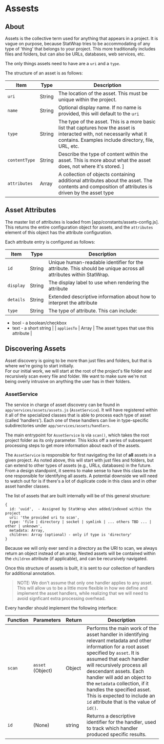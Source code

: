 # Assests

## About

Assets is the collective term used for anything that appears in a project. It is vague on purpose, because StatWrap tries to be accommodating of any type of 'thing' that belongs to your project. This more traditionally includes files and folders, but can also be URLs, databases, web services, etc.

The only things assets need to have are a `uri` and a `type`.

The structure of an asset is as follows:

| Item          | Type   | Description                                                                                                                                                                    |
| ------------- | ------ | ------------------------------------------------------------------------------------------------------------------------------------------------------------------------------ |
| `uri`         | String | The location of the asset. This must be unique within the project.                                                                                                             |
| `name`        | String | Optional display name. If no name is provided, this will default to the `uri`                                                                                                  |
| `type`        | String | The type of the asset. This is a more basic list that captures how the asset is interacted with, not necessarily what it contains. Examples include directory, file, URL, etc. |
| `contentType` | String | Describe the type of content within the asset. This is more about what the asset does, not where it's stored. ]                                                                |
| `attributes`  | Array  | A collection of objects containing additional attributes about the asset. The contents and composition of attributes is driven by the asset type                               |

## Asset Attributes

The master list of attributes is loaded from [app/constants/assets-config.js]. This returns the entire configuration object for assets, and the `attributes` element of this object has the attribute configuration.

Each attribute entry is configured as follows:

| Item      | Type   | Description                                                                                                      |
| --------- | ------ | ---------------------------------------------------------------------------------------------------------------- |
| `id`      | String | Unique human-readable identifier for the attribute. This should be unique across all attributes within StatWrap. |
| `display` | String | The display label to use when rendering the attribute                                                            |
| `details` | String | Extended descriptive information about how to interpret the attribute                                            |
| `type`    | String | The type of attribute. This can include:                                                                         |

- bool - a boolean/checkbox
- text - a short string
  |
  | `appliesTo` | Array | The asset types that use this attribute |

## Discovering Assets

Asset discovery is going to be more than just files and folders, but that is where we're going to start initially.  
For our initial work, we will start at the root of the project's file folder and recursively scan every file and folder. We want to make sure we're not being overly intrusive on anything the user has in their folders.

### AssetService

The service in charge of asset discovery can be found in `app/services/assets/assets.js` (`AssetService`). It will have registered within it all of the specialized classes that is able to process each type of asset (called 'handlers'). Each one of these handlers can live in type-specific subdirectories under `app/services/assets/handlers`.

The main entrypoint for `AssetService` is via `scan()`, which takes the root project folder as its only parameter. This kicks off a series of subsequent processing steps to get more information about each of the assets.

The `AssetService` is responsible for first navigating the list of **all** assets in a given project. As noted above, this will start with just files and folders, but can extend to other types of assets (e.g., URLs, databases) in the future. From a design standpoint, it seems to make sense to have this class be the one responsible for identifying all assets. A potential downside we will need to watch out for is if there's a lot of duplicate code in this class and in other asset handler classes.

The list of assets that are built internally will be of this general structure:

```
{
  id: 'uuid',  - Assigned by StatWrap when added/indexed within the project
  uri: 'the provided uri to scan',
  type: 'file | directory | socket | symlink | ... others TBD ... | other | unknown',
  metadata: Array,
  children: Array (optional) - only if type is 'directory'
}
```

Because we will only ever send in a directory as the URI to scan, we always return an object instead of an array. Nested assets will be contained within the `children` attribute (if applicable), and can be recursively navigated.

Once this structure of assets is built, it is sent to our collection of handlers for additional annotation.

> NOTE: We don't assume that only one handler applies to any asset. This will allow us to be a little more flexible in how we define and implement the asset handlers, while realizing that we will need to avoid signficant extra processing overhead.

Every handler should implement the following interface:

| Function | Parameters       | Return | Description                                                                                                                                                                                                                                                                                                                                                                                           |
| -------- | ---------------- | ------ | ----------------------------------------------------------------------------------------------------------------------------------------------------------------------------------------------------------------------------------------------------------------------------------------------------------------------------------------------------------------------------------------------------- |
| `scan`   | `asset` (Object) | Object | Performs the main work of the asset handler in identifying relevant metadata and other information for a root asset specified by `asset`. It is assumed that each handler will recursively process all descendant assets. Each handler will add an object to the `metadata` collection, if it handles the specified asset. This is expected to include an `id` attribute that is the value of `id()`. |
| `id`     | (None)           | string | Returns a descriptive identifier for the handler, used to track which handler produced specific results.                                                                                                                                                                                                                                                                                              |
